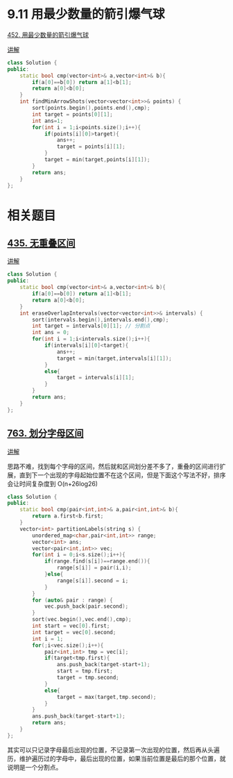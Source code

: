 # 9.11 用最少数量的箭引爆气球

[452. 用最少数量的箭引爆气球](https://leetcode.cn/problems/minimum-number-of-arrows-to-burst-balloons/)

[讲解](https://programmercarl.com/0452.%E7%94%A8%E6%9C%80%E5%B0%91%E6%95%B0%E9%87%8F%E7%9A%84%E7%AE%AD%E5%BC%95%E7%88%86%E6%B0%94%E7%90%83.html#%E7%AE%97%E6%B3%95%E5%85%AC%E5%BC%80%E8%AF%BE)

```cpp
class Solution {
public:
    static bool cmp(vector<int>& a,vector<int>& b){
        if(a[0]==b[0]) return a[1]<b[1];
        return a[0]<b[0];
    }
    int findMinArrowShots(vector<vector<int>>& points) {
        sort(points.begin(),points.end(),cmp);
        int target = points[0][1];
        int ans=1;
        for(int i = 1;i<points.size();i++){
            if(points[i][0]>target){
                ans++;
                target = points[i][1];
            }
            target = min(target,points[i][1]);
        }
        return ans;
    }
};
```

# 相关题目

## [435. 无重叠区间](https://leetcode.cn/problems/non-overlapping-intervals/)

[讲解](https://programmercarl.com/0435.%E6%97%A0%E9%87%8D%E5%8F%A0%E5%8C%BA%E9%97%B4.html#%E7%AE%97%E6%B3%95%E5%85%AC%E5%BC%80%E8%AF%BE)

```cpp
class Solution {
public:
    static bool cmp(vector<int>& a,vector<int>& b){
        if(a[0]==b[0]) return a[1]<b[1];
        return a[0]<b[0];
    }
    int eraseOverlapIntervals(vector<vector<int>>& intervals) {
        sort(intervals.begin(),intervals.end(),cmp);
        int target = intervals[0][1]; // 分割点
        int ans = 0;
        for(int i = 1;i<intervals.size();i++){
            if(intervals[i][0]<target){
                ans++;
                target = min(target,intervals[i][1]);
            }
            else{
                target = intervals[i][1];
            }
        }
        return ans;
    }
};
```


## [763. 划分字母区间](https://leetcode.cn/problems/partition-labels/)

[讲解](https://programmercarl.com/0763.%E5%88%92%E5%88%86%E5%AD%97%E6%AF%8D%E5%8C%BA%E9%97%B4.html#%E6%80%9D%E8%B7%AF)

思路不难，找到每个字母的区间，然后就和区间划分差不多了，重叠的区间进行扩展，直到下一个出现的字母起始位置不在这个区间，但是下面这个写法不好，排序会让时间复杂度到 O(n+26log26)

```cpp
class Solution {
public:
    static bool cmp(pair<int,int>& a,pair<int,int>& b){
        return a.first<b.first;
    }
    vector<int> partitionLabels(string s) {
        unordered_map<char,pair<int,int>> range;
        vector<int> ans;
        vector<pair<int,int>> vec;
        for(int i = 0;i<s.size();i++){
            if(range.find(s[i])==range.end()){
                range[s[i]] = pair(i,i);
            }else{
                range[s[i]].second = i; 
            }
        }
        for (auto& pair : range) {
            vec.push_back(pair.second);
        }
        sort(vec.begin(),vec.end(),cmp);
        int start = vec[0].first;
        int target = vec[0].second;
        int i = 1;
        for(;i<vec.size();i++){
            pair<int,int> tmp = vec[i];
            if(target<tmp.first){
                ans.push_back(target-start+1);
                start = tmp.first;
                target = tmp.second;
            }
            else{
                target = max(target,tmp.second);
            }
        }
        ans.push_back(target-start+1);
        return ans;
    }
};
```

其实可以只记录字母最后出现的位置，不记录第一次出现的位置，然后再从头遍历，维护遍历过的字母中，最后出现的位置，如果当前位置是最后的那个位置，就说明是一个分割点。






